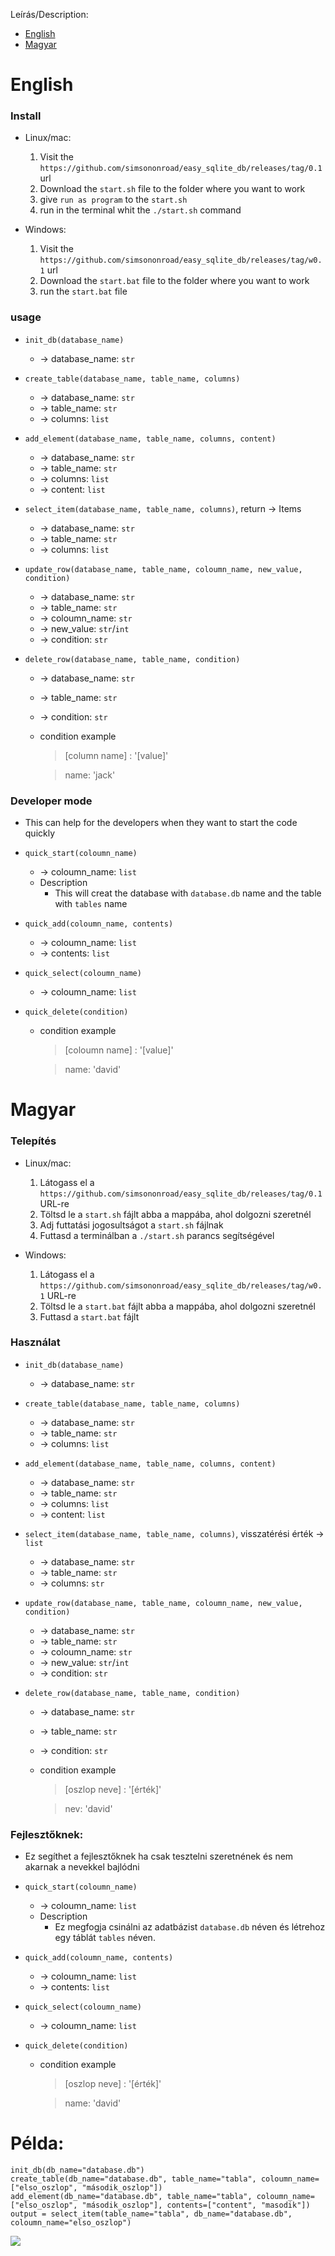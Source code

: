 Leírás/Description:
- <a href="#english">English</a>
- <a href="#magyar">Magyar</a>


# English
### Install
- Linux/mac:
    1. Visit the `https://github.com/simsononroad/easy_sqlite_db/releases/tag/0.1` url
    2. Download the `start.sh` file to the folder where you want to work
    3. give `run as program` to the `start.sh`
    4. run in the terminal whit the `./start.sh` command

- Windows:
    1. Visit the `https://github.com/simsononroad/easy_sqlite_db/releases/tag/w0.1` url
    2. Download the `start.bat` file to the folder where you want to work
    4. run the `start.bat` file


### usage
- `init_db(database_name)` 
    - -> database_name: `str`
- `create_table(database_name, table_name, columns)`
    - -> database_name: `str`
    - -> table_name: `str`
    - -> columns: `list`

- `add_element(database_name, table_name, columns, content)`
    - -> database_name: `str`
    - -> table_name: `str`
    - -> columns: `list`
    - -> content: `list`
- `select_item(database_name, table_name, columns)`, return -> Items
    - -> database_name: `str`
    - -> table_name: `str`
    - -> columns: `list`
- `update_row(database_name, table_name, coloumn_name, new_value, condition)`
    - -> database_name: `str`
    - -> table_name: `str`
    - -> coloumn_name: `str`
    - -> new_value: `str`/`int`
    - -> condition: `str`
- `delete_row(database_name, table_name, condition)`
    - -> database_name: `str`
    - -> table_name: `str`
    - -> condition: `str`
    - condition example
        > [column name] : '[value]'
        
        > name: 'jack'


### Developer mode
- This can help for the developers when they want to start the code quickly

- `quick_start(coloumn_name)`
    - -> coloumn_name: `list`
    - Description
        - This will creat the database with `database.db` name and the table with `tables` name
        
- `quick_add(coloumn_name, contents)`
    - -> coloumn_name: `list`
    - -> contents: `list`

- `quick_select(coloumn_name)`
    - -> coloumn_name: `list`
- `quick_delete(condition)`
    - condition example
        > [coloumn name] : '[value]'
        
        > name: 'david'



# Magyar
### Telepítés
- Linux/mac:
    1. Látogass el a `https://github.com/simsononroad/easy_sqlite_db/releases/tag/0.1` URL-re
    2. Töltsd le a `start.sh` fájlt abba a mappába, ahol dolgozni szeretnél
    3. Adj futtatási jogosultságot a `start.sh` fájlnak
    4. Futtasd a terminálban a `./start.sh` parancs segítségével

- Windows:
    1. Látogass el a `https://github.com/simsononroad/easy_sqlite_db/releases/tag/w0.1` URL-re
    2. Töltsd le a `start.bat` fájlt abba a mappába, ahol dolgozni szeretnél
    3. Futtasd a `start.bat` fájlt

### Használat
- `init_db(database_name)`
    - -> database_name: `str`
- `create_table(database_name, table_name, columns)`
    - -> database_name: `str`
    - -> table_name: `str`
    - -> columns: `list`

- `add_element(database_name, table_name, columns, content)`
    - -> database_name: `str`
    - -> table_name: `str`
    - -> columns: `list`
    - -> content: `list`
- `select_item(database_name, table_name, columns)`, visszatérési érték -> `list`
    - -> database_name: `str`
    - -> table_name: `str`
    - -> columns: `str`
- `update_row(database_name, table_name, coloumn_name, new_value, condition)`
    - -> database_name: `str`
    - -> table_name: `str`
    - -> coloumn_name: `str`
    - -> new_value: `str`/`int`
    - -> condition: `str`

- `delete_row(database_name, table_name, condition)`
    - -> database_name: `str`
    - -> table_name: `str`
    - -> condition: `str`
    - condition example
        > [oszlop neve] : '[érték]'
        
        > nev: 'david'


### Fejlesztőknek:
- Ez segíthet a fejlesztőknek ha csak tesztelni szeretnének és nem akarnak a nevekkel bajlódni

- `quick_start(coloumn_name)`
    - -> coloumn_name: `list`
    - Description
        - Ez megfogja csinálni az adatbázist `database.db` néven és létrehoz egy táblát `tables` néven.
        
- `quick_add(coloumn_name, contents)`
    - -> coloumn_name: `list`
    - -> contents: `list`

- `quick_select(coloumn_name)`
    - -> coloumn_name: `list`
- `quick_delete(condition)`
    - condition example
        > [oszlop neve] : '[érték]'
        
        > name: 'david'


# Példa:


```
init_db(db_name="database.db")
create_table(db_name="database.db", table_name="tabla", coloumn_name=["elso_oszlop", "második_oszlop"])
add_element(db_name="database.db", table_name="tabla", coloumn_name=["elso_oszlop", "második_oszlop"], contents=["content", "masodik"])
output = select_item(table_name="tabla", db_name="database.db", coloumn_name="elso_oszlop")
```
<img src="img/code_snap2.PNG">

